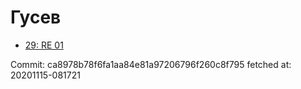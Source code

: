 # Гусев
- [29: RE 01](29.md)

Commit: ca8978b78f6fa1aa84e81a97206796f260c8f795
 fetched at: 20201115-081721
